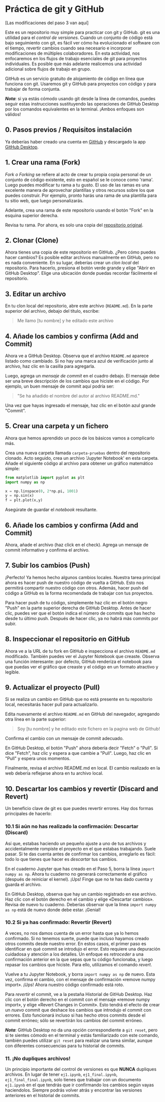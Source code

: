 # Práctica de git y GitHub

\[Las modificaciones del paso 3 van aquí\]

Este es un repositorio muy simple para practicar con git y GitHub. git es una utilidad para el *control de versiones*. Cuando un conjunto de código está bajo seguimiento con git, es fácil ver cómo ha evolucionado el software con el tiempo, revertir cambios cuando sea necesario e incorporar modificaciones de múltiples colaboradores. En esta actividad, nos enfocaremos en los flujos de trabajo esenciales de git para proyectos individuales. Es posible que más adelante realicemos una actividad adicional sobre flujos de trabajo en grupo.

GitHub es un servicio gratuito de alojamiento de código en línea que funciona con git. Usaremos git y GitHub para proyectos con código y para trabajar de forma conjunta.

***Nota***: si ya estás cómodo usando git desde la línea de comandos, puedes seguir estas instrucciones sustituyendo las operaciones de GitHub Desktop por los comandos equivalentes en la terminal. ¡Ambos enfoques son válidos!

## 0. Pasos previos  / Requisitos instalación

Ya deberías haber creado una cuenta en [GitHub](https://github.com/) y descargado la app [GitHub Desktop](https://desktop.github.com/). 

## 1. Crear una rama (Fork)

*Fork o Forking* se refiere al acto de crear tu propia copia personal de un conjunto de código existente, esto en español se le conoce como 'rama'. Luego puedes modificar tu rama a tu gusto. El uso de las ramas es una excelente manera de aprovechar plantillas y otros recursos sobre los que puedes construir. Por ejemplo, pronto harás una rama de una plantilla para tu sitio web, que luego personalizarás.

Adelante, crea una rama de este repositorio usando el botón "Fork" en la esquina superior derecha.

Revisa tu rama. Por ahora, es solo una copia del [repositorio original](https://github.com/victor-educ/iniciacion-git). 

## 2. Clonar (Clone)

Ahora tienes una copia de este repositorio en GitHub. ¿Pero cómo puedes hacer cambios? Es posible editar archivos manualmente en GitHub, pero no es nada conveniente. En su lugar, deberías crear un *clon local* del repositorio. Para hacerlo, presiona el botón verde grande y elige "Abrir en GitHub Desktop". Elige una ubicación donde puedas recordar fácilmente el repositorio.

## 3. Editar un archivo

En tu clon local del repositorio, abre este archivo (`README.md`). En la parte superior del archivo, debajo del título, escribe:

> Me llamo \[tu nombre\] y he editado este archivo 

## 4. Añade los cambios y confirma (Add and Commit)

Ahora ve a GitHub Desktop. Observa que el archivo `README.md` aparece listado como cambiado. Si no hay una marca azul de verificación junto al archivo, haz clic en la casilla para agregarla.

Luego, agrega un *mensaje de commit* en el cuadro debajo. El mensaje debe ser una breve descripción de los cambios que hiciste en el código. Por ejemplo, un buen mensaje de commit aquí podría ser:
> "Se ha añadido el nombre del autor al archivo README.md."

Una vez que hayas ingresado el mensaje, haz clic en el botón azul grande "Commit".

## 5. Crear una carpeta y un fichero

Ahora que hemos aprendido un poco de los básicos vamos a complicarlo más.

Crea una nueva carpeta llamada `carpeta-pruebas` dentro del repositorio clonado. Acto seguido, crea un archivo 'Jupyter Notebook' en esta carpeta. Añade el siguiente código al archivo para obtener un gráfico matemático simple:

```python
from matplotlib import pyplot as plt
import numpy as np

x = np.linspace(0, 2*np.pi, 1001)
y = np.sin(x)
f = plt.plot(x,y)
``` 
Asegúrate de guardar el *notebook* resultante.

## 6. Añade los cambios y confirma (Add and Commit)

Ahora, añade el archivo (haz click en el check). Agrega un mensaje de commit informativo y confirma el archivo.

## 7. Subir los cambios (Push)
¡Perfecto! Ya hemos hecho algunos cambios locales. Nuestra tarea principal ahora es hacer push de nuestro código de vuelta a GitHub. Esto nos permitirá compartir nuestro código con otros. Además, hacer push del código a GitHub es la forma recomendada de trabajar con tus proyectos.

Para hacer push de tu código, simplemente haz clic en el botón negro "Push" en la parte superior derecha de GitHub Desktop. Antes de hacer clic, puedes ver que el botón indica el número de commits que has hecho desde tu último push. Después de hacer clic, ya no habrá más commits por subir.

## 8. Inspeccionar el repositorio en GitHub

Ahora ve a la URL de tu fork en GitHub e inspecciona el archivo `README.md` modificado. También puedes ver el Jupyter Notebook que creaste. Observa una función interesante: por defecto, GitHub renderiza el notebook para que puedas ver el gráfico que creaste y el código en un formato atractivo y legible. 

## 9. Actualizar el proyecto (Pull)

Si se realiza un cambio en GitHub que no está presente en tu repositorio local, necesitarás hacer pull para actualizarlo.

Edita nuevamente el archivo `README.md` en GitHub del navegador, agregando otra línea en la parte superior:

> Soy \[tu nombre\] y he editado este fichero en la pagina web de Github! 

Confirma el cambio con un mensaje de commit adecuado.

En GitHub Desktop, el botón "Push" ahora debería decir "Fetch" o "Pull". Si dice "Fetch", haz clic y espera a que cambie a "Pull". Luego, haz clic en "Pull" y espera unos momentos.

Finalmente, revisa el archivo README.md en local. El cambio realizado en la web debería reflejarse ahora en tu archivo local.

## 10. Descartar los cambios y revertir (Discard and Revert)

Un beneficio clave de git es que puedes revertir errores. Hay dos formas principales de hacerlo:

### 10.1 Si aún no has realizado la confirmación: Descartar (Discard)

Así que, estabas haciendo un pequeño ajuste a uno de tus archivos y accidentalmente rompiste el proyecto en el que estabas trabajando. Suele pasar. Si te das cuenta antes de confirmar los cambios, arreglarlo es fácil: todo lo que tienes que hacer es *descartar* tus cambios. 

En el cuaderno Jupyter que has creado en el Paso 5, borra la línea `import numpy as np`. Ahora tu cuaderno no generará correctamente el gráfico (después de reiniciar el kernel). ¡Ups! Finge que no te has dado cuenta y guarda el archivo. 

En GitHub Desktop, observa que hay un cambio registrado en ese archivo. Haz clic con el botón derecho en el cambio y elige «Descartar cambios». Revisa de nuevo tu cuaderno. Deberías observar que la línea `import numpy as np` está de nuevo donde debe estar. ¡Genial!

### 10.2 Si ya has confirmado: Revertir (Revert)

A veces, no nos damos cuenta de un error hasta que ya lo hemos confirmado. Si no tenemos suerte, puede que incluso hayamos creado otros commits desde nuestro error. En estos casos, el primer paso es identificar en qué commit se introdujo el error. Esto requiere una depuración cuidadosa y atención a los detalles. Un enfoque es *retroceder* a una confirmación anterior en la que sepas que tu código funcionaba, y luego repasar los cambios que hiciste. Para ello, utilizamos el comando *revert*. 

Vuelve a tu Jupyter Notebook, y borra `import numpy as np` de nuevo. Esta vez, confirma el cambio, con el mensaje de confirmación «remove numpy import». ¡Ups! Ahora nuestro código confirmado está roto. 

Para *revertir* el commit, ve a la pestaña Historial de GitHub Desktop. Haz clic con el botón derecho en el commit con el mensaje «remove numpy import», y elige «Revert Changes in Commit». Esto tendrá el efecto de crear un *nuevo* commit que deshace los cambios que introdujo el commit con errores. Esto funcionará incluso si has hecho otros commits desde el commit erróneo; sólo se revertirán los cambios del commit erróneo. 

***Nota***: GitHub Desktop no da una opción correspondiente a `git reset`, pero si te sientes cómodo en el terminal y estás familiarizado con este comando, también puedes utilizar `git reset` para realizar una tarea similar, aunque con diferentes consecuencias para tu historial de commits.

### 11. ¡No dupliques archivos! 

Un principio importante del control de versiones es que **NUNCA** dupliques archivos. En lugar de tener `ej1.ipynb`, `ej1_final.ipynb`, `ej1_final_final.ipynb`, solo tienes que trabajar con un documento `ej1.ipynb` en el que tendrás que ir confirmando los cambios según vayas haciendolos. Siempre podrás volver atrás y encontrar las versiones anteriores en el historial de commits. 
